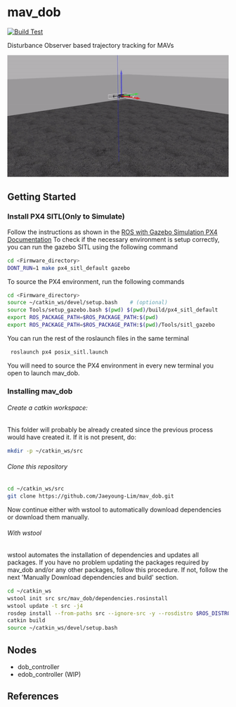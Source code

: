 # mav_dob
[![Build Test](https://github.com/Jaeyoung-Lim/mav_dob/actions/workflows/build_test.yml/badge.svg)](https://github.com/Jaeyoung-Lim/mav_dob/actions/workflows/build_test.yml)

Disturbance Observer based trajectory tracking for MAVs

![dobdemo](mav_dob/resource/dob_controller.gif)

## Getting Started
### Install PX4 SITL(Only to Simulate)
Follow the instructions as shown in the [ROS with Gazebo Simulation PX4 Documentation](https://dev.px4.io/master/en/simulation/ros_interface.html)
To check if the necessary environment is setup correctly, you can run the gazebo SITL using the following command

```bash
cd <Firmware_directory>
DONT_RUN=1 make px4_sitl_default gazebo
```
To source the PX4 environment, run the following commands

```bash
cd <Firmware_directory>
source ~/catkin_ws/devel/setup.bash    # (optional)
source Tools/setup_gazebo.bash $(pwd) $(pwd)/build/px4_sitl_default
export ROS_PACKAGE_PATH=$ROS_PACKAGE_PATH:$(pwd)
export ROS_PACKAGE_PATH=$ROS_PACKAGE_PATH:$(pwd)/Tools/sitl_gazebo
```

You can run the rest of the roslaunch files in the same terminal

```bash
 roslaunch px4 posix_sitl.launch
```

You will need to source the PX4 environment in every new terminal you open to launch mav_dob. 

### Installing mav_dob

###### Create a catkin workspace:

This folder will probably be already created since the previous process would have created it. If it is not present, do:

```bash
mkdir -p ~/catkin_ws/src
```

###### Clone this repository

```bash
cd ~/catkin_ws/src
git clone https://github.com/Jaeyoung-Lim/mav_dob.git
```

Now continue either with wstool to automatically download dependencies or download them manually.

###### With wstool

wstool automates the installation of dependencies and updates all packages. If you have no problem updating the packages required by mav_dob and/or any other packages, follow this procedure. If not, follow the next 'Manually Download dependencies and build' section.

```bash
cd ~/catkin_ws
wstool init src src/mav_dob/dependencies.rosinstall
wstool update -t src -j4
rosdep install --from-paths src --ignore-src -y --rosdistro $ROS_DISTRO
catkin build
source ~/catkin_ws/devel/setup.bash
```

## Nodes
- dob_controller
- edob_controller (WIP)

## References
